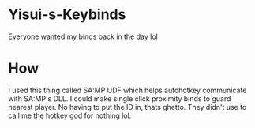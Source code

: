 # Yisui-s-Keybinds
Everyone wanted my binds back in the day lol

# How
I used this thing called SA:MP UDF which helps autohotkey communicate with SA:MP's DLL. I could make single click proximity binds to guard nearest player. No having to put the ID in, thats ghetto. They didn't use to call me the hotkey god for nothing lol.
